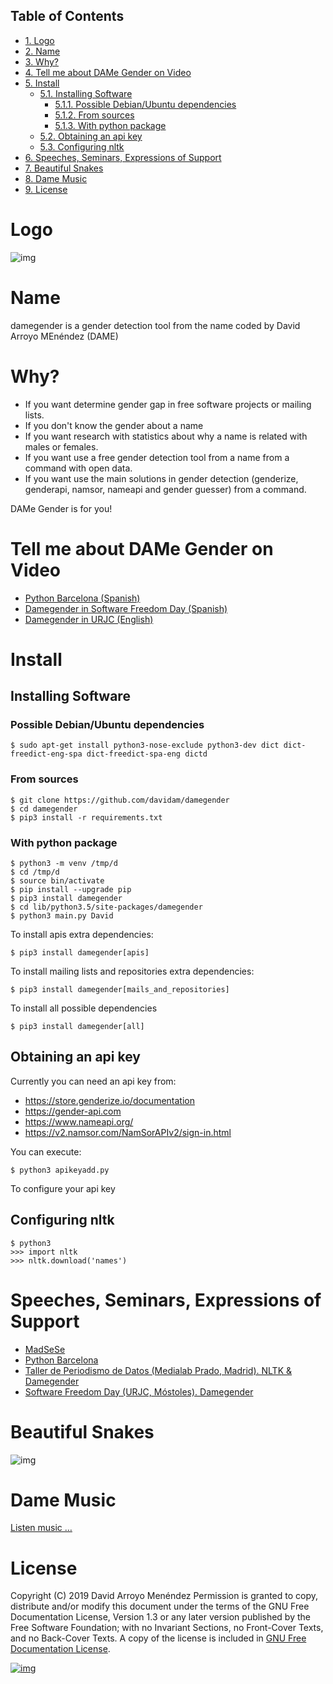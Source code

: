 <div id="table-of-contents">
<h2>Table of Contents</h2>
<div id="text-table-of-contents">
<ul>
<li><a href="#sec-1">1. Logo</a></li>
<li><a href="#sec-2">2. Name</a></li>
<li><a href="#sec-3">3. Why?</a></li>
<li><a href="#sec-4">4. Tell me about DAMe Gender on Video</a></li>
<li><a href="#sec-5">5. Install</a>
<ul>
<li><a href="#sec-5-1">5.1. Installing Software</a>
<ul>
<li><a href="#sec-5-1-1">5.1.1. Possible Debian/Ubuntu dependencies</a></li>
<li><a href="#sec-5-1-2">5.1.2. From sources</a></li>
<li><a href="#sec-5-1-3">5.1.3. With python package</a></li>
</ul>
</li>
<li><a href="#sec-5-2">5.2. Obtaining an api key</a></li>
<li><a href="#sec-5-3">5.3. Configuring nltk</a></li>
</ul>
</li>
<li><a href="#sec-6">6. Speeches, Seminars, Expressions of Support</a></li>
<li><a href="#sec-7">7. Beautiful Snakes</a></li>
<li><a href="#sec-8">8. Dame Music</a></li>
<li><a href="#sec-9">9. License</a></li>
</ul>
</div>
</div>

# Logo<a id="sec-1" name="sec-1"></a>

![img](https://upload.wikimedia.org/wikipedia/commons/thumb/a/af/CaravaggioDavidGoliathVienna.jpg/620px-CaravaggioDavidGoliathVienna.jpg)

# Name<a id="sec-2" name="sec-2"></a>

damegender is a gender detection tool from the name coded by David Arroyo MEnéndez (DAME)

# Why?<a id="sec-3" name="sec-3"></a>

-   If you want determine gender gap in free software projects or mailing lists.
-   If you don't know the gender about a name
-   If you want research with statistics about why a name is related with males or females.
-   If you want use a free gender detection tool from a name from a command with
    open data.
-   If you want use the main solutions in gender detection (genderize,
    genderapi, namsor, nameapi and gender guesser) from a command.

DAMe Gender is for you!

# Tell me about DAMe Gender on Video<a id="sec-4" name="sec-4"></a>

-   [Python Barcelona (Spanish)](https://www.youtube.com/embed/dvN0lMgQ9Pc)
-   [Damegender in Software Freedom Day (Spanish)](https://tv.urjc.es/iframe/5d895319d68b148f7a8c0da6)
-   [Damegender in URJC (English)](https://tv.urjc.es/video/5d895319d68b148f7a8c0da6)

# Install<a id="sec-5" name="sec-5"></a>

## Installing Software<a id="sec-5-1" name="sec-5-1"></a>

### Possible Debian/Ubuntu dependencies<a id="sec-5-1-1" name="sec-5-1-1"></a>

    $ sudo apt-get install python3-nose-exclude python3-dev dict dict-freedict-eng-spa dict-freedict-spa-eng dictd

### From sources<a id="sec-5-1-2" name="sec-5-1-2"></a>

    $ git clone https://github.com/davidam/damegender
    $ cd damegender
    $ pip3 install -r requirements.txt

### With python package<a id="sec-5-1-3" name="sec-5-1-3"></a>

    $ python3 -m venv /tmp/d
    $ cd /tmp/d
    $ source bin/activate
    $ pip install --upgrade pip
    $ pip3 install damegender
    $ cd lib/python3.5/site-packages/damegender
    $ python3 main.py David

To install apis extra dependencies:

    $ pip3 install damegender[apis]

To install mailing lists and repositories extra dependencies:

    $ pip3 install damegender[mails_and_repositories]

To install all possible dependencies

    $ pip3 install damegender[all]

## Obtaining an api key<a id="sec-5-2" name="sec-5-2"></a>

Currently you can need an api key from:
-   <https://store.genderize.io/documentation>
-   <https://gender-api.com>
-   <https://www.nameapi.org/>
-   <https://v2.namsor.com/NamSorAPIv2/sign-in.html>

You can execute:

    $ python3 apikeyadd.py

To configure your api key

## Configuring nltk<a id="sec-5-3" name="sec-5-3"></a>

    $ python3
    >>> import nltk
    >>> nltk.download('names')

# Speeches, Seminars, Expressions of Support<a id="sec-6" name="sec-6"></a>

-   [MadSeSe](http://gregoriorobles.github.io/MadSESE/201906.html)
-   [Python Barcelona](https://www.meetup.com/es-ES/python-185/events/261405719/)
-   [Taller de Periodismo de Datos (Medialab Prado, Madrid). NLTK & Damegender](https://www.medialab-prado.es/noticias/taller-de-periodismo-de-datos-2019-sesiones-formativas)
-   [Software Freedom Day (URJC, Móstoles). Damegender](https://tv.urjc.es/video/5d895319d68b148f7a8c0da6)

# Beautiful Snakes<a id="sec-7" name="sec-7"></a>

![img](https://raw.githubusercontent.com/davidam/damegender/master/src/damegender/files/images/violet-snake3.png)

# Dame Music<a id="sec-8" name="sec-8"></a>

[Listen music &#x2026;](https://www.youtube.com/playlist?list=PLeobXV-Yyn-LvQydcnr46ZkGh1V6tDGEk)

# License<a id="sec-9" name="sec-9"></a>

Copyright (C) 2019 David Arroyo Menéndez
    Permission is granted to copy, distribute and/or modify this document
    under the terms of the GNU Free Documentation License, Version 1.3
    or any later version published by the Free Software Foundation;
    with no Invariant Sections, no Front-Cover Texts, and no Back-Cover Texts.
    A copy of the license is included in [GNU Free Documentation License](https://www.gnu.org/copyleft/fdl.html).

[![img](https://upload.wikimedia.org/wikipedia/commons/thumb/4/42/GFDL_Logo.svg/200px-GFDL_Logo.svg.png)](https://www.gnu.org/copyleft/fdl.html)